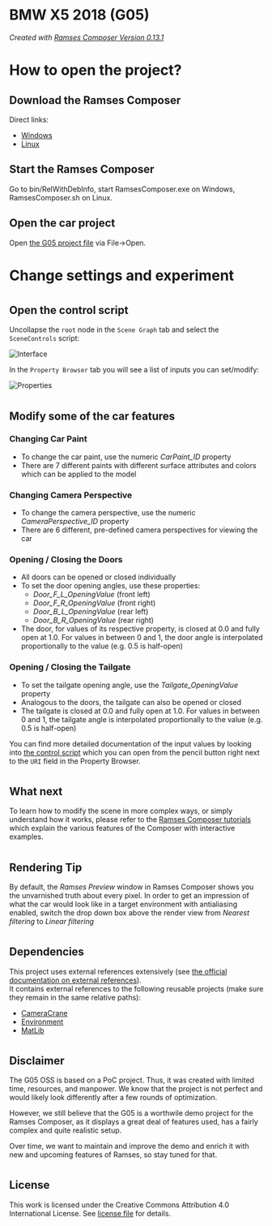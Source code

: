 <!---
This work is licensed under the Creative Commons Attribution 4.0 International License.
To view a copy of this license, visit http://creativecommons.org/licenses/by/4.0/
or send a letter to Creative Commons, PO Box 1866, Mountain View, CA 94042, USA.
--->


#
# BMW X5 2018 (G05)

_Created with [Ramses Composer Version 0.13.1](https://github.com/bmwcarit/ramses-composer)_

#
# How to open the project?

## Download the Ramses Composer

Direct links:

* [Windows](https://github.com/COVESA/ramses-composer/releases/download/v0.13.1/RamsesComposerWindows_v0.13.1.zip)
* [Linux](https://github.com/COVESA/ramses-composer/releases/download/v0.13.1/RamsesComposerLinux_v0.13.1.zip)

## Start the Ramses Composer

Go to bin/RelWithDebInfo, start RamsesComposer.exe on Windows, RamsesComposer.sh on Linux.

## Open the car project

Open [the G05 project file](./G05_main.rca) via File->Open.

#
# Change settings and experiment

#
## Open the control script

Uncollapse the `root` node in the `Scene Graph` tab and select the `SceneControls` script:

![Interface](./docs/interface.png)

In the `Property Browser` tab you will see a list of inputs you can set/modify:

![Properties](./docs/properties.png)

#
## Modify some of the car features

### Changing Car Paint

* To change the car paint, use the numeric _CarPaint_ID_ property
* There are 7 different paints with different surface attributes and colors which can be applied to the model

### Changing Camera Perspective

* To change the camera perspective, use the numeric _CameraPerspective_ID_ property
* There are 6 different, pre-defined camera perspectives for viewing the car

### Opening / Closing the Doors

* All doors can be opened or closed individually
* To set the door opening angles, use these properties:
  * *Door_F_L_OpeningValue* (front left)
  * *Door_F_R_OpeningValue* (front right)
  * *Door_B_L_OpeningValue* (rear left)
  * *Door_B_R_OpeningValue* (rear right)
* The door, for values of its respective property, is closed at 0.0 and fully open at 1.0.
For values in between 0 and 1, the door angle is interpolated proportionally to the value (e.g. 0.5 is half-open)

### Opening / Closing the Tailgate

* To set the tailgate opening angle, use the _Tailgate_OpeningValue_ property
* Analogous to the doors, the tailgate can also be opened or closed
* The tailgate is closed at 0.0 and fully open at 1.0.
For values in between 0 and 1, the tailgate angle is interpolated proportionally to the value (e.g. 0.5 is half-open) 

You can find more detailed documentation of the input values by looking into [the control script](./scripts/SceneControls.lua)
which you can open from the pencil button right next to the `URI` field in the Property Browser.

#
## What next

To learn how to modify the scene in more complex ways, or simply understand how it works,
please refer to the [Ramses Composer tutorials](https://github.com/bmwcarit/ramses-composer-docs) which explain the various features of the
Composer with interactive examples.

#
## Rendering Tip

By default, the _Ramses Preview_ window in Ramses Composer shows you the unvarnished truth about every pixel. In order to get an impression of what the car would look like in a target environment with antialiasing enabled, switch the drop down box above the render view from _Nearest filtering_ to _Linear filtering_

#
## Dependencies

This project uses external references extensively (see [the official documentation on external references](https://github.com/bmwcarit/ramses-composer-docs/tree/master/advanced/external_references)).  
It contains external references to the following reusable projects (make sure they remain in the same relative paths):
* [CameraCrane](_shared/CameraCrane)
* [Environment](_shared/Environment)
* [MatLib](_shared/MatLib)

#
## Disclaimer

The G05 OSS is based on a PoC project. Thus, it was created with limited time, resources, and manpower. We know that the project is not perfect and would likely look differently after a few rounds of optimization.

However, we still believe that the G05 is a worthwile demo project for the Ramses Composer, as it displays a great deal of features used, has a fairly complex and quite realistic setup.

Over time, we want to maintain and improve the demo and enrich it with new and upcoming features of Ramses, so stay tuned for that.

#
## License

This work is licensed under the Creative Commons Attribution 4.0 International License.
See [license file](LICENSE.txt) for details.

